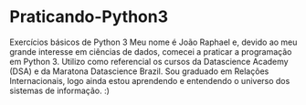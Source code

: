 # Praticando-Python3
Exercícios básicos de Python 3
Meu nome é João Raphael e, devido ao meu grande interesse em ciências de dados, comecei a praticar a programação em Python 3.
Utilizo como referencial os cursos da Datascience Academy (DSA) e da Maratona Datascience Brazil.
Sou graduado em Relações Internacionais, logo ainda estou aprendendo e entendendo o universo dos sistemas de informação. :)
